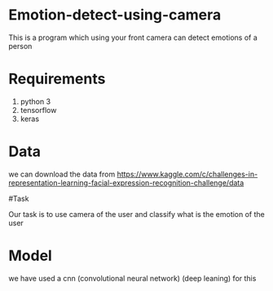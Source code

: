 # Emotion-detect-using-camera
This is a program which using your front camera can detect emotions of a person

# Requirements
1) python 3 
2) tensorflow 
3) keras

# Data 
we can download the data from
https://www.kaggle.com/c/challenges-in-representation-learning-facial-expression-recognition-challenge/data

#Task

Our task is to use camera of the user and classify what is the emotion of the user

# Model 
we have used a cnn (convolutional neural network) (deep leaning) for this 


